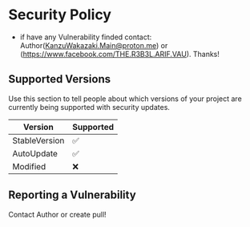 # Security Policy

+ if have any Vulnerability finded contact: Author(KanzuWakazaki.Main@proton.me) or (https://www.facebook.com/THE.R3B3L.ARIF.VAU). Thanks!

## Supported Versions

Use this section to tell people about which versions of your project are
currently being supported with security updates.

| Version | Supported          |
| ------- | ------------------ |
| StableVersion | :white_check_mark: |
| AutoUpdate | :white_check_mark:|
| Modified | :x:

## Reporting a Vulnerability

Contact Author or create pull!
